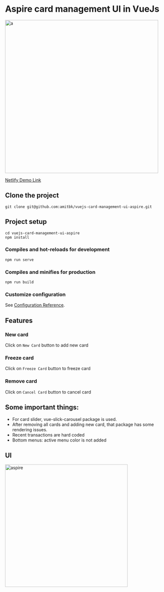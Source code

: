 # Aspire card management UI in VueJs

<img src="https://blogger.googleusercontent.com/img/a/AVvXsEgeJncTd1kLy2854bBV17JOrvbcIZhewawltNrMEMKHl798eO8fuumjzZ7vieLmDtVI7yyc_rRMKIP46PLWbeueyFZVWmvlco1JJ3zzLnx8ES-PH5IvgqPg7cl2JZ1Icp-ucm5TsE4CghrPYwowgYu88velRycoM_fNNOh2hFgIri0iE1i9hn_XphcqOA=s16000" alt="a" width="500"/>

[Netlify Demo Link](https://serene-brattain-e3b2b8.netlify.app/)

## Clone the project
```
git clone git@github.com:amitbk/vuejs-card-management-ui-aspire.git
```

## Project setup
```
cd vuejs-card-management-ui-aspire
npm install
```

### Compiles and hot-reloads for development
```
npm run serve
```

### Compiles and minifies for production
```
npm run build
```

### Customize configuration
See [Configuration Reference](https://cli.vuejs.org/config/).

## Features
### New card
Click on `New Card` button to add new card

### Freeze card
Click on `Freeze Card` button to freeze card

### Remove card
Click on `Cancel Card` button to cancel card

## Some important things:
- For card slider, vue-slick-carousel package is used.
- After removing all cards and adding new card, that package has some rendering issues.
- Recent transactions are hard coded
- Bottom menus: active menu color is not added


## UI

<img src="https://blogger.googleusercontent.com/img/a/AVvXsEgoaWEg6ntvGWvlmF3mFFWajkjB8WX5nn6QRrzP3jQxS4-UnsJGkSVbpE5Bgk3g4HCYJfd11tO4QYGCneJ2JHjgybuPfrpING57HFryBbwxk0wUrgvQRC-tV8ichyPqSG-Pzk8yyLKCCLpwbprLH9wWh-_YySk1_GvQhQ6zP_PGuMp1__V_XjCjTSisiA=s16000" alt="aspire" width="400"/>
